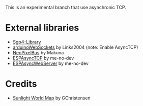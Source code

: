 This is an experimental branch that use asynchronic TCP.


# External libraries
- [Sgp4-Library](https://github.com/Hopperpop/Sgp4-Library)
- [arduinoWebSockets](https://github.com/Links2004/arduinoWebSockets) by Links2004 (note: Enable AsyncTCP)
- [NeoPixelBus](https://github.com/Makuna/NeoPixelBus) by Makuna
- [ESPAsyncTCP](https://github.com/me-no-dev/ESPAsyncTCP) by me-no-dev
- [ESPAsyncWebServer](https://github.com/me-no-dev/ESPAsyncWebServer) by me-no-dev


# Credits
- [Sunlight World Map](https://github.com/GChristensen/sunligth-world-map-gadget) by GChristensen
